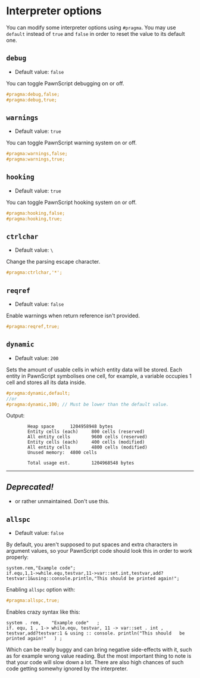 # Interpreter options
You can modify some interpreter options using `#pragma`. You may use `default` instead of `true` and `false` in order to reset the value to its default one.

## `debug`
- Default value: `false`

You can toggle PawnScript debugging on or off.

```cpp
#pragma:debug,false;
#pragma:debug,true;
```

## `warnings`
- Default value: `true`

You can toggle PawnScript warning system on or off.

```cpp
#pragma:warnings,false;
#pragma:warnings,true;
```

## `hooking`
- Default value: `true`

You can toggle PawnScript hooking system on or off.

```cpp
#pragma:hooking,false;
#pragma:hooking,true;
```

## `ctrlchar`
- Default value: `\`

Change the parsing escape character.

```cpp
#pragma:ctrlchar,'*';
```

## `reqref`
- Default value: `false`

Enable warnings when return reference isn't provided.

```cpp
#pragma:reqref,true;
```

## `dynamic`
- Default value: `200`

Sets the amount of usable cells in which entity data will be stored. Each entity in PawnScript symbolises one cell, for example, a variable occupies 1 cell and stores all its data inside.

```cpp
#pragma:dynamic,default;
//or
#pragma:dynamic,100; // Must be lower than the default value.
```

Output:

```
		Heap space		1204958948 bytes
		Entity cells (each)		800 cells (reserved)
		All entity cells		9600 cells (reserved)
		Entity cells (each)		400 cells (modified)
		All entity cells		4800 cells (modified)
		Unused memory:	4800 cells

		Total usage est.		1204968548 bytes
```


-------------------------------------------------------------------


## ***Deprecated!***
- or rather unmaintained. Don't use this.

## `allspc`
- Default value: `false`

By default, you aren't supposed to put spaces and extra characters in argument values, so your PawnScript code should look this in order to work properly:

```pawn
system.rem,"Example code";
if.equ,1,1->while.equ,testvar,11->var::set.int,testvar,add?testvar:1&using::console.println,"This should be printed again!";
```

Enabling `allspc` option with:

```cpp
#pragma:allspc,true;
```

Enables crazy syntax like this:

```pawn
system . rem,    "Example code"   ;
if. equ, 1 , 1-> while.equ, testvar, 11 -> var::set . int , testvar,add?testvar:1 & using :: console. println("This should   be printed again!"   ) ;
```

Which can be really buggy and can bring negative side-effects with it, such as for example wrong value reading. But the most important thing to note is that your code will slow down a lot. There are also high chances of such code getting somewhy ignored by the interpreter.
